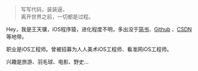 > 写写代码，装装逼，  
> 离开世界之前，一切都是过程。

Hey，我是王天骥，iOS程序猿，进化程度不明，多出没于[简书](https://www.jianshu.com/u/5a87d9fc4ecc)、[Github](https://github.com/BMWB) 、[CSDN](http://blog.csdn.net/qq_30798575)等地带。

职业是iOS工程师。曾被招募为人人美术iOS工程师、看准网iOS工程师。

兴趣是旅游、羽毛球、电影、野史...